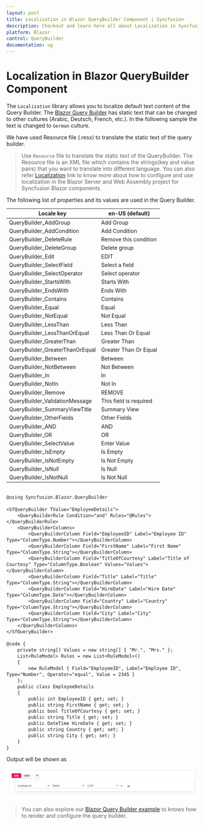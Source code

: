 ```yaml
---
layout: post
title: Localization in Blazor QueryBuilder Component | Syncfusion
description: Checkout and learn here all about Localization in Syncfusion Blazor QueryBuilder component and more.
platform: Blazor
control: QueryBuilder
documentation: ug
---
```


# Localization in Blazor QueryBuilder Component

The `Localization` library allows you to localize default text content of the Query Builder. The [Blazor Query Builder](https://www.syncfusion.com/blazor-components/blazor-query-builder) has static text that can be changed to other cultures (Arabic, Deutsch, French, etc.). In the following sample the text is changed to `German` culture.

We have used Resource file (.resx) to translate the static text of the query builder.

> Use `Resource` file to translate the static text of the QueryBuilder. The Resource file is an XML file which contains the strings(key and value pairs) that you want to translate into different language. You can also refer [Localization](https://blazor.syncfusion.com/documentation/common/localization/#how-to-enable-localization-in-blazor-application) link to know more about how to configure and use localization in the Blazor Server and Web Assembly project for Syncfusion Blazor components.

The following list of properties and its values are used in the Query Builder.

| Locale key | en-US (default) |
| ------------ | ----------------------- |
| QueryBuilder_AddGroup  | Add Group |
| QueryBuilder_AddCondition  | Add Condition |
| QueryBuilder_DeleteRule | Remove this condition |
| QueryBuilder_DeleteGroup | Delete group |
| QueryBuilder_Edit | EDIT |
| QueryBuilder_SelectField | Select a field |
| QueryBuilder_SelectOperator | Select operator |
| QueryBuilder_StartsWith | Starts With|
| QueryBuilder_EndsWith | Ends With |
| QueryBuilder_Contains | Contains |
| QueryBuilder_Equal | Equal |
| QueryBuilder_NotEqual | Not Equal |
| QueryBuilder_LessThan | Less Than |
| QueryBuilder_LessThanOrEqual | Less Than Or Equal |
| QueryBuilder_GreaterThan | Greater Than |
| QueryBuilder_GreaterThanOrEqual | Greater Than Or Equal |
| QueryBuilder_Between | Between |
| QueryBuilder_NotBetween | Not Between|
| QueryBuilder_In | In |
| QueryBuilder_NotIn | Not In |
| QueryBuilder_Remove | REMOVE |
| QueryBuilder_ValidationMessage | This field is required |
| QueryBuilder_SummaryViewTitle | Summary View |
| QueryBuilder_OtherFields | Other Fields |
| QueryBuilder_AND | AND |
| QueryBuilder_OR | OR |
| QueryBuilder_SelectValue | Enter Value |
| QueryBuilder_IsEmpty | Is Empty |
| QueryBuilder_IsNotEmpty | Is Not Empty |
| QueryBuilder_IsNull | Is Null |
| QueryBuilder_IsNotNull | Is Not Null |

```cshtml

@using Syncfusion.Blazor.QueryBuilder

<SfQueryBuilder TValue="EmployeeDetails">
    <QueryBuilderRule Condition="and" Rules="@Rules"></QueryBuilderRule>
    <QueryBuilderColumns>
        <QueryBuilderColumn Field="EmployeeID" Label="Employee ID" Type="ColumnType.Number"></QueryBuilderColumn>
        <QueryBuilderColumn Field="FirstName" Label="First Name" Type="ColumnType.String"></QueryBuilderColumn>
        <QueryBuilderColumn Field="TitleOfCourtesy" Label="Title of Courtesy" Type="ColumnType.Boolean" Values="Values"></QueryBuilderColumn>
        <QueryBuilderColumn Field="Title" Label="Title" Type="ColumnType.String"></QueryBuilderColumn>
        <QueryBuilderColumn Field="HireDate" Label="Hire Date" Type="ColumnType.Date"></QueryBuilderColumn>
        <QueryBuilderColumn Field="Country" Label="Country" Type="ColumnType.String"></QueryBuilderColumn>
        <QueryBuilderColumn Field="City" Label="City" Type="ColumnType.String"></QueryBuilderColumn>
    </QueryBuilderColumns>
</SfQueryBuilder>

@code {
    private string[] Values = new string[] { "Mr.", "Mrs." };
    List<RuleModel> Rules = new List<RuleModel>()
    {
        new RuleModel { Field="EmployeeID", Label="Employee ID", Type="Number", Operator="equal", Value = 2345 }
    };
    public class EmployeeDetails
    {
        public int EmployeeID { get; set; }
        public string FirstName { get; set; }
        public bool TitleOfCourtesy { get; set; }
        public string Title { get; set; }
        public DateTime HireDate { get; set; }
        public string Country { get; set; }
        public string City { get; set; }
    }
}

```

Output will be shown as

![Localization in Blazor QueryBuilder](./images/blazor-querybuilder-localization.png)

> You can also explore our [Blazor Query Builder example](https://blazor.syncfusion.com/demos/query-builder/default-functionalities?theme=bootstrap4) to knows how to render and configure the query builder.